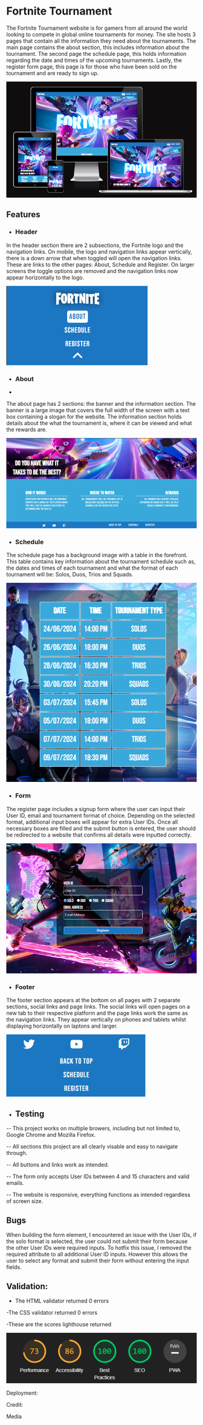 # Fortnite Tournament

The Fortnite Tournament website is for gamers from all around the world looking to compete in global online tournaments for money. The site hosts 3 pages that contain all the information they need about the tournaments. The main page contains the about section, this includes information about the tournament. The second page the schedule page, this holds information regarding the date and times of the upcoming tournaments. Lastly, the register form page, this page is for those who have been sold on the tournament and are ready to sign up.

![Responsive Image](assets/images/Responsive.png)

## Features

- ### Header
   
In the header section there are 2 subsections, the Fortnite logo and the navigation links. On mobile, the logo and navigation links       appear vertically, there is a down arrow that when toggled will open the navigation links. These are links to the other pages:            About, Schedule and Register. On larger screens the toggle options are removed and the navigation links now appear horizontally to        the logo.

![Nav Image](assets/images/Nav.png)
      
- ### About
- 
The about page has 2 sections: the banner and the information section. The banner is a large image that covers the full width of          the screen with a text box containing a slogan for the website. The information section holds details about the what the tournament       is, where it can be viewed and what the rewards are.

![About Image](assets/images/About.png)
      
- ### Schedule
  
The schedule page has a background image with a table in the forefront. This table contains key information about the tournament          schedule such as, the dates and times of each tournament and what the format of each tournament will be: Solos, Duos, Trios and           Squads.

![Schedule Image](assets/images/Schedule.png)
      
- ### Form

The register page includes a signup form where the user can input their User ID, email and tournament format of choice. Depending         on the selected format, additional input boxes will appear for extra User IDs. Once all necessary boxes are filled and the submit         button is entered, the user should be redirected to a website that confirms all details were inputted correctly.
 
![Form Image](assets/images/Form.png)
  
-  ### Footer
  
The footer section appears at the bottom on all pages with 2 separate sections, social links and page links. The social links will        open pages on a new tab to their respective platform and the page links work the same as the navigation links. They appear vertically     on phones and tablets whilst displaying horizontally on laptons and larger.
   
![Footer Image](assets/images/Footer.png)

- ## Testing

-- This project works on multiple browers, including but not limited to, Google Chrome and Mozilla Firefox.

-- All sections this project are all clearly visable and easy to navigate through.

-- All buttons and links work as intended.

-- The form only accepts User IDs between 4 and 15 characters and valid emails.

-- The website is responsive, everything functions as intended regardless of screen size.
    
## Bugs
    
When building the form element, I encountered an issue with the User IDs, if the solo format is selected, the user could not submit       their form because the other User IDs were required inputs. To hotfix this issue, I removed the required attribute to all additional      User ID inputs. However this allows the user to select any format and submit their form without entering the input fields.

## Validation:
- The HTML validator returned 0 errors

-The CSS validator returned 0 errors

-These are the scores lighthouse returned

![Lighthouse Score](assets/images/Lighthouse.png)

Deployment:

Credit:

Media
